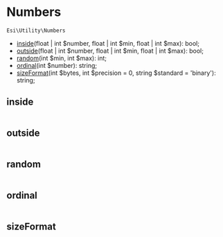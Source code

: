 # Numbers

`Esi\Utility\Numbers`

* [inside](#inside)(float | int $number, float | int $min, float | int $max): bool;
* [outside](#outside)(float | int $number, float | int $min, float | int $max): bool;
* [random](#random)(int $min, int $max): int;
* [ordinal](#ordinal)(int $number): string;
* [sizeFormat](#sizeformat)(int $bytes, int $precision = 0, string $standard = 'binary'): string;


## inside



```php

```

## outside



```php

```

## random



```php

```

## ordinal



```php

```

## sizeFormat



```php

```
